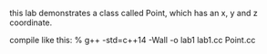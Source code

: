 this lab demonstrates a class called Point, which has an x, y and z coordinate.    

compile like this: % g++ -std=c++14 -Wall -o lab1 lab1.cc Point.cc
